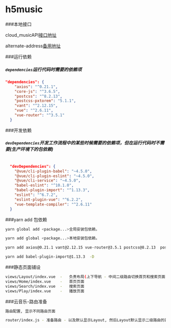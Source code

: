 # h5music

###本地接口

cloud_musicAPI[接口地址](https://binaryify.github.io/NeteaseCloudMusicApi/#/?id=%e5%ae%89%e8%a3%85)

alternate-address[备用地址](https://github.com/Binaryify/NeteaseCloudMusicApi/tree/master/docs)

###运行依赖

##### `dependencies`运行代码时需要的依赖项

~~~json
"dependencies": {
    "axios": "^0.21.1",
    "core-js": "^3.6.5",
    "postcss": "^8.2.13",
    "postcss-pxtorem": "5.1.1",
    "vant": "^2.12.15",
    "vue": "^2.6.11",
    "vue-router": "^3.5.1"
  }
~~~

###开发依赖

##### `devDependencies`开发工作流程中的某些时候需要的依赖项，但在运行代码时不需要(生产环境下的包依赖)

~~~json

  "devDependencies": {
    "@vue/cli-plugin-babel": "~4.5.0",
    "@vue/cli-plugin-eslint": "~4.5.0",
    "@vue/cli-service": "~4.5.0",
    "babel-eslint": "^10.1.0",
    "babel-plugin-import": "^1.13.3",
    "eslint": "^6.7.2",
    "eslint-plugin-vue": "^6.2.2",
    "vue-template-compiler": "^2.6.11"
  }
~~~

###yarn add 包依赖

~~~bash
yarn global add <package...>全局安装包依赖。

yarn add global <package...>本地安装包依赖。

yarn add axios@0.21.1 vant@2.12.15 vue-router@3.5.1 postcss@8.2.13	postcss-pxtorem@5.1.1

yarn add babel-plugin-import@1.13.3  -D

~~~

###静态页面铺设

~~~bash
views/Layout/index.vue  -	负责布局(上下导航 - 中间二级路由切换首页和搜索页面)
views/Home/index.vue    -	首页页面
views/Search/index.vue  -	搜索页面
views/Play/index.vue	-	播放页面
~~~

###云音乐-路由准备

~~~bash
路由配置, 显示不同路由页面

router/index.js - 准备路由 - 以及默认显示Layout, 然后Layout默认显示二级路由的首页

~~~

